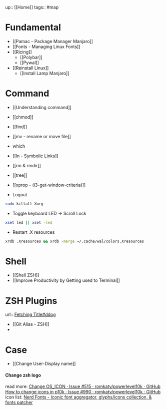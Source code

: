 up:: [[Home]]
tags:: #map 

# Fundamental
- [[Pamac - Package Manager Manjaro]]
- [[Fonts - Managing Linux Fonts]]
- [[Ricing]]
	- [[Polybar]]
	- [[Pywal]]
- [[Reinstall Linux]]
	- [[Install Lamp Manjaro]]

# Command
- [[Understanding command]]
- [[chmod]]
- [[find]]
- [[mv - rename or move file]]
- which
- [[ln - Symbolic Links]]
- [[rm & rmdir]]
- [[tree]]
- [[xprop - (i3-get-window-criteria)]]

- Logout
```sh
sudo killall Xorg
```
- Toggle keyboard LED -> Scroll Lock
```sh
xset led || xset -led
```
- Restart .X resources
```sh
xrdb .Xresources && xrdb -merge ~/.cache/wal/colors.Xresources
```
# Shell
- [[Shell ZSH]]
- [[Improve Productivity by Getting used to Terminal]]

# ZSH Plugins
url:: [Fetching Title#ddog](https://github.com/ohmyzsh/ohmyzsh/wiki/Plugins)
- [[Git Alias - ZSH]]
- 


# Case
- [[Change User-Display name]]
#### Change zsh logo
read more:
[Change OS\_ICON · Issue #515 · romkatv/powerlevel10k · GitHub](https://github.com/romkatv/powerlevel10k/issues/515?ref=dnsmichi.at)
[How to change icons in p10k · Issue #990 · romkatv/powerlevel10k · GitHub](https://github.com/romkatv/powerlevel10k/issues/990)
icon list: [Nerd Fonts - Iconic font aggregator, glyphs/icons collection, & fonts patcher](https://www.nerdfonts.com/cheat-sheet)
